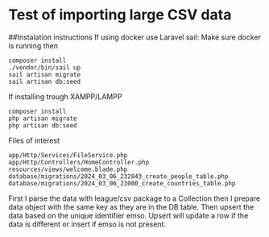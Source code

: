# Test of importing large CSV data


##Instalation instructions
If using docker use Laravel sail:
Make sure docker is running then
```
composer install
./vendor/bin/sail up
sail artisan migrate
sail artisan db:seed

```
If installing trough XAMPP/LAMPP
```
composer install
php artisan migrate
php artisan db:seed

```

Files of interest
```
app/Http/Services/FileService.php
app/Http/Controllers/HomeController.php
resources/views/welcome.blade.php
database/migrations/2024_03_06_232843_create_people_table.php
database/migrations/2024_03_06_23000_create_countries_table.php
```


First I parse the data with league/csv package to a Collection then I prepare data object with the same key as they are in the DB table. Then upsert the data based on the unique identifier emso. Upsert will update a row if the data is different or insert if emso is not present.